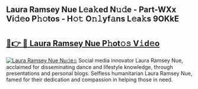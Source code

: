 ## Laura Ramsey Nue L𝚎a𝚔ed N𝚞𝚍e - Part-WXx Vi𝚍𝚎o P𝚑𝚘tos - H𝚘𝚝 O𝚗𝚕yf𝚊ns L𝚎a𝚔s 9OKkE

# <h2><a href="http://kfel2sq.oniu.top/?m=Laura+Ramsey+Nue">🔗👉 🔴 Laura Ramsey Nue P𝚑ot𝚘𝚜 V𝚒d𝚎o</a></h2>

[![Laura Ramsey Nue Nu𝚍e𝚜](https://i.imgur.com/0qMVB7G.gif)](http://kfel2sq.oniu.top/?m=Laura+Ramsey+Nue)
Social media innovator Laura Ramsey Nue, acclaimed for disseminating dance and lifestyle knowledge, through presentations and personal blogs. Selfless humanitarian Laura Ramsey Nue, famed for their dedication and compassion in helping those in need.  
